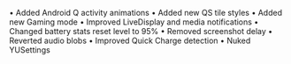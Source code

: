 • Added Android Q activity animations
• Added new QS tile styles
• Added new Gaming mode
• Improved LiveDisplay and media notifications
• Changed battery stats reset level to 95%
• Removed screenshot delay
• Reverted audio blobs
• Improved Quick Charge detection
• Nuked YUSettings
